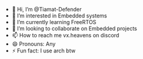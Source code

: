 - 👋 Hi, I’m @Tiamat-Defender
- 👀 I’m interested in Embedded systems
- 🌱 I’m currently learning FreeRTOS
- 💞️ I’m looking to collaborate on Embedded projects
- 📫 How to reach me vx.heavens on discord 
- 😄 Pronouns: Any
- ⚡ Fun fact: I use arch btw

<!---
Tiamat-Defender/Tiamat-Defender is a ✨ special ✨ repository because its `README.md` (this file) appears on your GitHub profile.
You can click the Preview link to take a look at your changes.
--->

